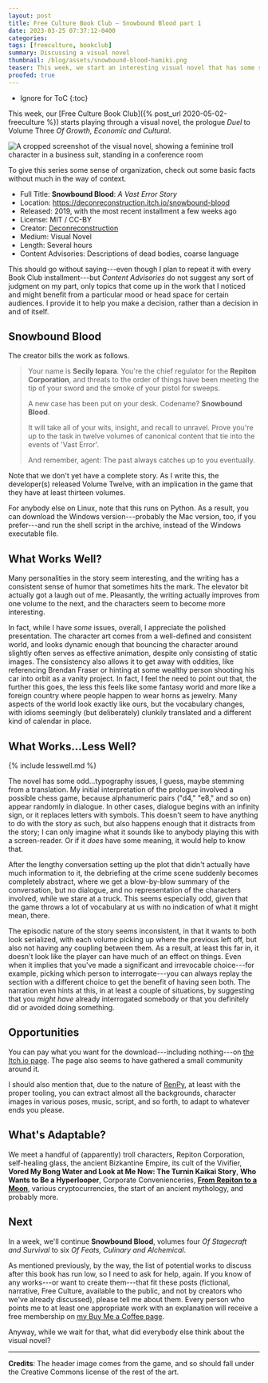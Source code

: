 ```yaml
---
layout: post
title: Free Culture Book Club — Snowbound Blood part 1
date: 2023-03-25 07:37:12-0400
categories:
tags: [freeculture, bookclub]
summary: Discussing a visual novel
thumbnail: /blog/assets/snowbound-blood-hamiki.png
teaser: This week, we start an interesting visual novel that has some structural issues, but also interesting characters in a solid presentation.
proofed: true
---
```


* Ignore for ToC
{:toc}

This week, our [Free Culture Book Club]({% post_url 2020-05-02-freeculture %}) starts playing through a visual novel, the prologue *Duel* to Volume Three *Of Growth, Economic and Cultural*.

![A cropped screenshot of the visual novel, showing a feminine troll character in a business suit, standing in a conference room](/blog/assets/snowbound-blood-hamiki.png "I've had secret meetings in dark conference rooms that felt FAR more awkward than this one did...")

To give this series some sense of organization, check out some basic facts without much in the way of context.

 * Full Title:  **Snowbound Blood**:  *A Vast Error Story*
 * Location:  <https://deconreconstruction.itch.io/snowbound-blood>
 * Released:  2019, with the most recent installment a few weeks ago
 * License:  MIT / CC-BY
 * Creator:  [Deconreconstruction](https://deconreconstruction.itch.io/)
 * Medium:  Visual Novel
 * Length:  Several hours
 * Content Advisories:  Descriptions of dead bodies, coarse language

This should go without saying---even though I plan to repeat it with every Book Club installment---but *Content Advisories* do not suggest any sort of judgment on my part, only topics that come up in the work that I noticed and might benefit from a particular mood or head space for certain audiences.  I provide it to help you make a decision, rather than a decision in and of itself.

## Snowbound Blood

The creator bills the work as follows.

 > Your name is **Secily Iopara**. You're the chief regulator for the **Repiton Corporation**, and threats to the order of things have been meeting the tip of your sword and the smoke of your pistol for sweeps. 
 >
 > A new case has been put on your desk. Codename? **Snowbound Blood**. 
 >
 > It will take all of your wits, insight, and recall to unravel. Prove you're up to the task in twelve volumes of canonical content that tie into the events of 'Vast Error'.
 >
 > And remember, agent: The past always catches up to you eventually.

Note that we don't yet have a complete story.  As I write this, the developer(s) released Volume Twelve, with an implication in the game that they have at least thirteen volumes.

For anybody else on Linux, note that this runs on Python.  As a result, you can download the Windows version---probably the Mac version, too, if you prefer---and run the shell script in the archive, instead of the Windows executable file.

## What Works Well?

Many personalities in the story seem interesting, and the writing has a consistent sense of humor that sometimes hits the mark.  The elevator bit actually got a laugh out of me.  Pleasantly, the writing actually improves from one volume to the next, and the characters seem to become more interesting.

In fact, while I have *some* issues, overall, I appreciate the polished presentation.  The character art comes from a well-defined and consistent world, and looks dynamic enough that bouncing the character around slightly often serves as effective animation, despite only consisting of static images.  The consistency also allows it to get away with oddities, like referencing Brendan Fraser or hinting at some wealthy person shooting his car into orbit as a vanity project.  In fact, I feel the need to point out that, the further this goes, the less this feels like some fantasy world and more like a foreign country where people happen to wear horns as jewelry.  Many aspects of the world look exactly like ours, but the vocabulary changes, with idioms seemingly (but deliberately) clunkily translated and a different kind of calendar in place.

## What Works...Less Well?

{% include lesswell.md %}

The novel has some odd...typography issues, I guess, maybe stemming from a translation.  My initial interpretation of the prologue involved a possible chess game, because alphanumeric pairs ("d4," "e8," and so on) appear randomly in dialogue.  In other cases, dialogue begins with an infinity sign, or it replaces letters with symbols.  This doesn't seem to have anything to do with the story as such, but also happens enough that it distracts from the story; I can only imagine what it sounds like to anybody playing this with a screen-reader.  Or if it *does* have some meaning, it would help to know that.

After the lengthy conversation setting up the plot that didn't actually have much information to it, the debriefing at the crime scene suddenly becomes completely abstract, where we get a blow-by-blow summary of the conversation, but no dialogue, and no representation of the characters involved, while we stare at a truck.  This seems especially odd, given that the game throws a lot of vocabulary at us with no indication of what it might mean, there.

The episodic nature of the story seems inconsistent, in that it wants to both look serialized, with each volume picking up where the previous left off, but also not having any coupling between them.  As a result, at least this far in, it doesn't look like the player can have much of an effect on things.  Even when it implies that you've made a significant and irrevocable choice---for example, picking which person to interrogate---you can always replay the section with a different choice to get the benefit of having seen both.  The narration even hints at this, in at least a couple of situations, by suggesting that you *might have* already interrogated somebody or that you definitely did or avoided doing something.

## Opportunities

You can pay what you want for the download---including nothing---on [the Itch.io page](https://deconreconstruction.itch.io/snowbound-blood).  The page also seems to have gathered a small community around it.

I should also mention that, due to the nature of [RenPy](https://www.renpy.org/), at least with the proper tooling, you can extract almost all the backgrounds, character images in various poses, music, script, and so forth, to adapt to whatever ends you please.

## What's Adaptable?

We meet a handful of (apparently) troll characters, Repiton Corporation, self-healing glass, the ancient Bizkantine Empire, its cult of the Vivifier, **Vored My Bong Water and Look at Me Now:  The Turnin Kaikai Story**, **Who Wants to Be a Hyperlooper**, Corporate Convenienceries, [**From Repiton to a Moon**](https://en.wikipedia.org/wiki/From_the_Earth_to_the_Moon), various cryptocurrencies, the start of an ancient mythology, and probably more.

## Next

In a week, we'll continue **Snowbound Blood**, volumes four *Of Stagecraft and Survival* to six *Of Feats, Culinary and Alchemical*.

As mentioned previously, by the way, the list of potential works to discuss after this book has run low, so I need to ask for help, again.  If you know of any works---or want to create them---that fit these posts (fictional, narrative, Free Culture, available to the public, and not by creators who we've already discussed), please tell me about them.  Every person who points me to at least one appropriate work with an explanation will receive a free membership on [my Buy Me a Coffee page](https://buymeacoffee.com/jcolag).

Anyway, while we wait for that, what did everybody else think about the visual novel?

* * *

**Credits**:  The header image comes from the game, and so should fall under the Creative Commons license of the rest of the art.
